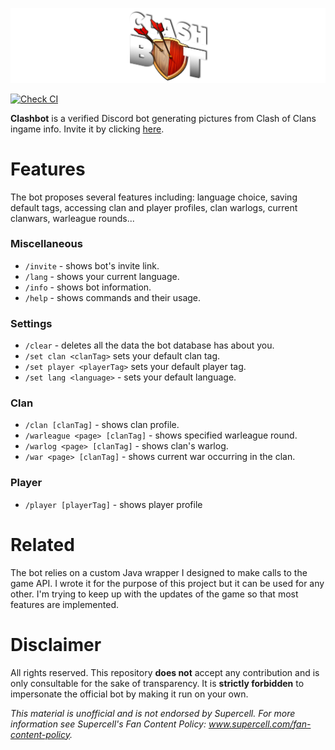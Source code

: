 ![Clashbot banner](/src/main/resources/icons/clashbot-banner.png)

[![Check CI](https://github.com/Lycoon/clashbot/actions/workflows/check-ci.yml/badge.svg)](https://github.com/Lycoon/clashbot/actions/workflows/check-ci.yml)

**Clashbot** is a verified Discord bot generating pictures from Clash of Clans ingame info. Invite it by clicking [here](https://discord.com/api/oauth2/authorize?client_id=734481969630543883&permissions=2147780672&scope=bot).

# Features
The bot proposes several features including: language choice, saving default tags, accessing clan and player profiles, clan warlogs, current clanwars, warleague rounds...

### Miscellaneous
- `/invite` - shows bot's invite link.
- `/lang` - shows your current language.
- `/info` - shows bot information.
- `/help` - shows commands and their usage.

### Settings
- `/clear` - deletes all the data the bot database has about you.
- `/set clan <clanTag>` sets your default clan tag.
- `/set player <playerTag>` sets your default player tag.
- `/set lang <language>` - sets your default language.

### Clan
- `/clan [clanTag]` - shows clan profile.
- `/warleague <page> [clanTag]` - shows specified warleague round.
- `/warlog <page> [clanTag]` - shows clan's warlog.
- `/war <page> [clanTag]` - shows current war occurring in the clan.

### Player
- `/player [playerTag]` - shows player profile

# Related
The bot relies on a custom Java wrapper I designed to make calls to the game API. I wrote it for the purpose of this project but it can be used for any other. I'm trying to keep up with the updates of the game so that most features are implemented.

# Disclaimer
All rights reserved. This repository **does not** accept any contribution and is only consultable for the sake of transparency.
It is **strictly forbidden** to impersonate the official bot by making it run on your own.

*This material is unofficial and is not endorsed by Supercell. For more information see Supercell's Fan Content Policy: www.supercell.com/fan-content-policy.*
